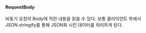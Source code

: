 #### RequestBody

비동기 요청의 Body에 적힌 내용을 읽을 수 있다.
보통 클라이언트 측에서 JSON.stringify를 통해 JSON화 시킨 데이터를 처리하게 된다.
